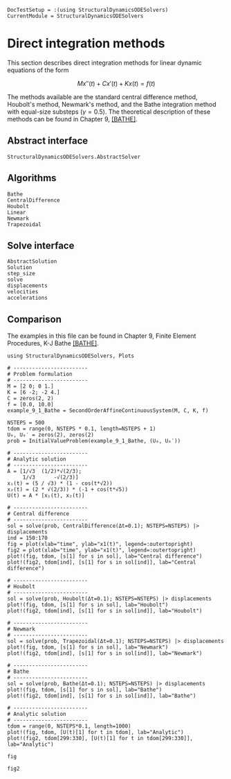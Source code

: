 ```@meta
DocTestSetup = :(using StructuralDynamicsODESolvers)
CurrentModule = StructuralDynamicsODESolvers
```

# Direct integration methods

This section describes direct integration methods for linear dynamic equations
of the form

```math
    Mx''(t) + Cx'(t) + Kx(t) = f(t)
```

The methods available are the standard central difference method, Houbolt's method,
Newmark's method, and the Bathe integration method with equal-size substeps
($\gamma = 0.5$). The theoretical description of these methods can be found in
Chapter 9, [[BATHE]](@ref).

## Abstract interface

```@docs
StructuralDynamicsODESolvers.AbstractSolver
```

## Algorithms

```@docs
Bathe
CentralDifference
Houbolt
Linear
Newmark
Trapezoidal
```

## Solve interface


```@docs
AbstractSolution
Solution
step_size
solve
displacements
velocities
accelerations
```

## Comparison

The examples in this file can be found in Chapter 9,  Finite Element Procedures, K-J Bathe
[[BATHE]](@ref).

```@example example_9_1
using StructuralDynamicsODESolvers, Plots

# ------------------------
# Problem formulation
# ------------------------
M = [2 0; 0 1.]
K = [6 -2; -2 4.]
C = zeros(2, 2)
f = [0.0, 10.0]
example_9_1_Bathe = SecondOrderAffineContinuousSystem(M, C, K, f)

NSTEPS = 500
tdom = range(0, NSTEPS * 0.1, length=NSTEPS + 1)
U₀, U₀′ = zeros(2), zeros(2)
prob = InitialValueProblem(example_9_1_Bathe, (U₀, U₀′))

# ------------------------
# Analytic solution
# ------------------------
A = [1/√3  (1/2)*√(2/3);
     1/√3      -√(2/3)]
x₁(t) = (5 / √3) * (1 - cos(t*√2))
x₂(t) = (2 * √(2/3)) * (-1 + cos(t*√5))
U(t) = A * [x₁(t), x₂(t)]

# ------------------------
# Central difference
# ------------------------
sol = solve(prob, CentralDifference(Δt=0.1); NSTEPS=NSTEPS) |> displacements
ind = 150:170
fig = plot(xlab="time", ylab="x1(t)", legend=:outertopright)
fig2 = plot(xlab="time", ylab="x1(t)", legend=:outertopright)
plot!(fig, tdom, [s[1] for s in sol], lab="Central difference")
plot!(fig2, tdom[ind], [s[1] for s in sol[ind]], lab="Central difference")

# ------------------------
# Houbolt
# ------------------------
sol = solve(prob, Houbolt(Δt=0.1); NSTEPS=NSTEPS) |> displacements
plot!(fig, tdom, [s[1] for s in sol], lab="Houbolt")
plot!(fig2, tdom[ind], [s[1] for s in sol[ind]], lab="Houbolt")

# ------------------------
# Newmark
# ------------------------
sol = solve(prob, Trapezoidal(Δt=0.1); NSTEPS=NSTEPS) |> displacements
plot!(fig, tdom, [s[1] for s in sol], lab="Newmark")
plot!(fig2, tdom[ind], [s[1] for s in sol[ind]], lab="Newmark")

# ------------------------
# Bathe
# ------------------------
sol = solve(prob, Bathe(Δt=0.1); NSTEPS=NSTEPS) |> displacements
plot!(fig, tdom, [s[1] for s in sol], lab="Bathe")
plot!(fig2, tdom[ind], [s[1] for s in sol[ind]], lab="Bathe")

# ------------------------
# Analytic solution
# ------------------------
tdom = range(0, NSTEPS*0.1, length=1000)
plot!(fig, tdom, [U(t)[1] for t in tdom], lab="Analytic")
plot!(fig2, tdom[299:330], [U(t)[1] for t in tdom[299:330]], lab="Analytic")

fig
```

```@example example_9_1
fig2
```
